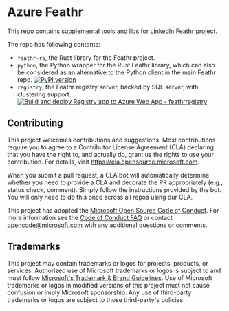 # Azure Feathr

This repo contains supplemental tools and libs for [LinkedIn Feathr](https://github.com/linkedin/feathr) project.

The repo has following contents:

- `feathr-rs`, the Rust library for the Feathr project.
- `python`, the Python wrapper for the Rust Feathr library, which can also be considered as an alternative to the Python client in the main Feathr repo.
[![PyPI version](https://badge.fury.io/py/feathrs.svg)](https://badge.fury.io/py/feathrs)
- `registry`, the Feathr registry server, backed by SQL server, with clustering support.
[![Build and deploy Registry app to Azure Web App - feathrregistry](https://github.com/Azure/Feathr/actions/workflows/main_feathrregistry.yml/badge.svg?branch=main)](https://github.com/Azure/Feathr/actions/workflows/main_feathrregistry.yml)
## Contributing

This project welcomes contributions and suggestions.  Most contributions require you to agree to a
Contributor License Agreement (CLA) declaring that you have the right to, and actually do, grant us
the rights to use your contribution. For details, visit https://cla.opensource.microsoft.com.

When you submit a pull request, a CLA bot will automatically determine whether you need to provide
a CLA and decorate the PR appropriately (e.g., status check, comment). Simply follow the instructions
provided by the bot. You will only need to do this once across all repos using our CLA.

This project has adopted the [Microsoft Open Source Code of Conduct](https://opensource.microsoft.com/codeofconduct/).
For more information see the [Code of Conduct FAQ](https://opensource.microsoft.com/codeofconduct/faq/) or
contact [opencode@microsoft.com](mailto:opencode@microsoft.com) with any additional questions or comments.

## Trademarks

This project may contain trademarks or logos for projects, products, or services. Authorized use of Microsoft 
trademarks or logos is subject to and must follow 
[Microsoft's Trademark & Brand Guidelines](https://www.microsoft.com/en-us/legal/intellectualproperty/trademarks/usage/general).
Use of Microsoft trademarks or logos in modified versions of this project must not cause confusion or imply Microsoft sponsorship.
Any use of third-party trademarks or logos are subject to those third-party's policies.
